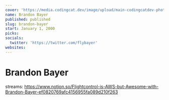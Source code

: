 ```yaml
---
cover: 'https://media.codingcat.dev/image/upload/main-codingcatdev-photo/podcast-guest/'
name: Brandon Bayer
published: published
slug: brandon-bayer
start: January 1, 2000
picks: 
socials:
  twitter: 'https://twitter.com/flybayer'
websites:
---
```


# Brandon Bayer

streams: https://www.notion.so/Flightcontrol-is-AWS-but-Awesome-with-Brandon-Bayer-ef0820769afc4156955fa089d210f263
